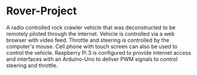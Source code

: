 # Rover-Project
A radio controlled rock crawler vehicle that was deconstructed to be remotely piloted through the internet. Vehicle is controlled via a web browser with video feed. Throttle and steering is controlled by the computer's mouse. Cell phone with touch screen can also be used to control the vehicle. Raspberry Pi 3 is configured to provide internet access and interfaces with an Arduino-Uno to deliver PWM signals to control steering and throttle.

